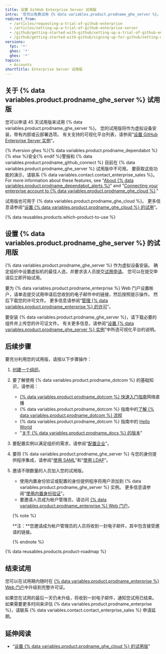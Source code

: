 ```yaml
---
title: 设置 GitHub Enterprise Server 试用版
intro: '您可以免费试用 {% data variables.product.prodname_ghe_server %}。'
redirect_from:
  - /articles/requesting-a-trial-of-github-enterprise
  - /articles/setting-up-a-trial-of-github-enterprise-server
  - /github/getting-started-with-github/setting-up-a-trial-of-github-enterprise-server
  - /github/getting-started-with-github/signing-up-for-github/setting-up-a-trial-of-github-enterprise-server
versions:
  fpt: '*'
  ghec: '*'
  ghes: '*'
topics:
  - Accounts
shortTitle: Enterprise Server 试用版
---
```


## 关于 {% data variables.product.prodname_ghe_server %} 试用版

您可以申请 45 天试用版来试用 {% data variables.product.prodname_ghe_server %}。 您的试用版将作为虚拟设备安装，带有内部或云部署选项。 有关支持的可视化平台列表，请参阅“[设置 GitHub Enterprise Server 实例](/enterprise-server@latest/admin/installation/setting-up-a-github-enterprise-server-instance)”。

{% ifversion ghes %}{% data variables.product.prodname_dependabot %}{% else %}安全{% endif %}警报和 {% data variables.product.prodname_github_connect %} 目前在 {% data variables.product.prodname_ghe_server %} 试用版中不可用。 要获取这些功能的演示，请联系 {% data variables.contact.contact_enterprise_sales %}。 For more information about these features, see "[About {% data variables.product.prodname_dependabot_alerts %}](/github/managing-security-vulnerabilities/about-alerts-for-vulnerable-dependencies)" and "[Connecting your enterprise account to {% data variables.product.prodname_ghe_cloud %}](/enterprise-server@latest/admin/configuration/managing-connections-between-your-enterprise-accounts/connecting-your-enterprise-account-to-github-enterprise-cloud)."

试用版也可用于 {% data variables.product.prodname_ghe_cloud %}。 更多信息请参阅“[设置 {% data variables.product.prodname_ghe_cloud %} 的试用](/articles/setting-up-a-trial-of-github-enterprise-cloud)”。

{% data reusables.products.which-product-to-use %}

## 设置 {% data variables.product.prodname_ghe_server %} 的试用版

{% data variables.product.prodname_ghe_server %} 作为虚拟设备安装。 确定组织中设置虚拟机的最佳人选，并要求该人员提交[试用申请](https://enterprise.github.com/trial)。 您可以在提交申请后立即开始试用。

要为 {% data variables.product.prodname_enterprise %} Web 门户设置帐户，请单击提交试用申请后您收到的电子邮件中的链接，然后按照提示操作。 然后下载您的许可文件。 更多信息请参阅“[管理 {% data variables.product.prodname_enterprise %} 的许可](/enterprise-server@latest/billing/managing-your-license-for-github-enterprise)”。

要安装 {% data variables.product.prodname_ghe_server %}，请下载必要的组件并上传您的许可证文件。 有关更多信息，请参阅“[设置 {% data variables.product.prodname_ghe_server %} 实例](/enterprise-server@latest/admin/installation/setting-up-a-github-enterprise-server-instance)”中所选可视化平台的说明。

## 后续步骤

要充分利用您的试用版，请按以下步骤操作：

1. [创建一个组织](/enterprise-server@latest/admin/user-management/creating-organizations)。
2. 要了解使用 {% data variables.product.prodname_dotcom %} 的基础知识，请参阅：
   - [{% data variables.product.prodname_dotcom %} 快速入门指南](https://resources.github.com/webcasts/Quick-start-guide-to-GitHub/)网络直播
   - {% data variables.product.prodname_dotcom %} 指南中的[了解 {% data variables.product.prodname_dotcom %} 流程](https://guides.github.com/introduction/flow/)
   - {% data variables.product.prodname_dotcom %} 指南中的 [Hello World](https://guides.github.com/activities/hello-world/)
   - "[关于 {% data variables.product.prodname_docs %} 的版本](/get-started/learning-about-github/about-versions-of-github-docs)"
3. 要配置实例以满足组织的需求，请参阅“[配置企业](/enterprise-server@latest/admin/configuration/configuring-your-enterprise)”。
4. 要将 {% data variables.product.prodname_ghe_server %} 与您的身份提供程序集成，请参阅“[使用 SAML](/enterprise-server@latest/admin/user-management/using-saml)”和“[使用 LDAP](/enterprise-server@latest/admin/authentication/using-ldap)”。
5. 邀请不限数量的人员加入您的试用版。
   - 使用内置身份验证或配置的身份提供程序将用户添加到 {% data variables.product.prodname_ghe_server %} 实例。 更多信息请参阅“[使用内置身份验证](/enterprise-server@latest/admin/user-management/using-built-in-authentication)”。
   - 要邀请人员成为帐户管理员，请访问 [{% data variables.product.prodname_enterprise %} Web 门户](https://enterprise.github.com/login)。

    {% note %}

    **注：**您邀请成为帐户管理员的人员将收到一封电子邮件，其中包含接受邀请的链接。

    {% endnote %}

{% data reusables.products.product-roadmap %}

## 结束试用

您可以在试用期内随时在 [{% data variables.product.prodname_enterprise %} Web 门户](https://enterprise.github.com/login)中升级到完整许可证。

如果您在试用的最后一天仍未升级，将收到一封电子邮件，通知您试用已结束。 如果需要更多时间来评估 {% data variables.product.prodname_enterprise %}，请联系 {% data variables.contact.contact_enterprise_sales %} 申请延期。

## 延伸阅读

- “[设置 {% data variables.product.prodname_ghe_cloud %} 的试用版](/get-started/signing-up-for-github/setting-up-a-trial-of-github-enterprise-cloud)”
